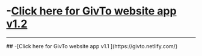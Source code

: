 # -[Click here for GivTo website app v1.2 ](https://givto1.netlify.com/) 
<hr>
## -[Click here for GivTo website app v1.1 ](https://givto.netlify.com/) 

